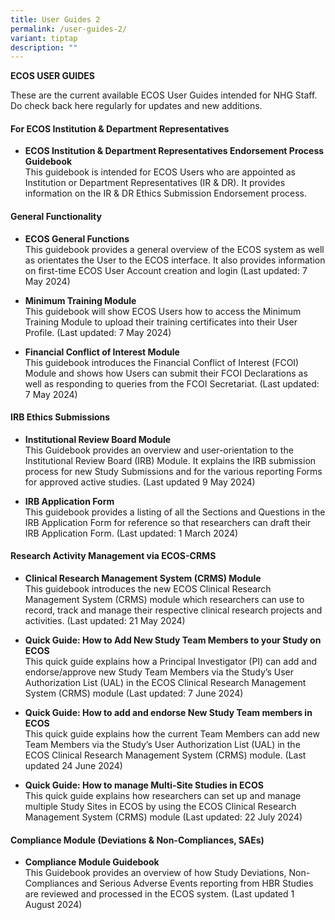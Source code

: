 ```yaml
---
title: User Guides 2
permalink: /user-guides-2/
variant: tiptap
description: ""
---
```

<p><strong>ECOS USER GUIDES</strong>
</p>
<p>These are the current available ECOS User Guides intended for NHG Staff.
Do check back here regularly for updates and new additions.</p>
<p></p>
<h4><strong>For ECOS Institution &amp; Department Representatives</strong></h4>
<p></p>
<ul data-tight="true" class="tight">
<li>
<p><strong>ECOS Institution &amp; Department Representatives Endorsement Process Guidebook</strong>
<br>This guidebook is intended for ECOS Users who are appointed as Institution
or Department Representatives (IR &amp; DR). It provides information on
the IR &amp; DR Ethics Submission Endorsement process.</p>
</li>
</ul>
<p></p>
<p></p>
<h4><strong>General Functionality</strong></h4>
<p></p>
<ul data-tight="true" class="tight">
<li>
<p><strong>ECOS General Functions</strong>
<br>This guidebook provides a general overview of the ECOS system as well
as orientates the User to the ECOS interface. It also provides information
on first-time ECOS User Account creation and login (Last updated: 7 May
2024)</p>
</li>
</ul>
<p></p>
<ul data-tight="true" class="tight">
<li>
<p><strong>Minimum Training Module</strong>
<br>This guidebook will show ECOS Users how to access the Minimum Training
Module to upload their training certificates into their User Profile. (Last
updated: 7 May 2024)</p>
</li>
</ul>
<p></p>
<ul data-tight="true" class="tight">
<li>
<p><strong>Financial Conflict of Interest Module</strong>
<br>This guidebook introduces the Financial Conflict of Interest (FCOI) Module
and shows how Users can submit their FCOI Declarations as well as responding
to queries from the FCOI Secretariat. (Last updated: 7 May 2024)</p>
</li>
</ul>
<p></p>
<h4><strong>IRB Ethics Submissions</strong></h4>
<ul data-tight="true" class="tight">
<li>
<p><strong>Institutional Review Board Module</strong>
<br>This Guidebook provides an overview and user-orientation to the Institutional
Review Board (IRB) Module. It explains the IRB submission process for new
Study Submissions and for the various reporting Forms for approved active
studies. (Last updated 9 May 2024)</p>
</li>
</ul>
<p></p>
<ul data-tight="true" class="tight">
<li>
<p><strong>IRB Application Form</strong>
<br>This guidebook provides a listing of all the Sections and Questions in
the IRB Application Form for reference so that researchers can draft their
IRB Application Form. (Last updated: 1 March 2024)</p>
</li>
</ul>
<p></p>
<h4><strong>Research Activity Management via ECOS-CRMS</strong></h4>
<ul data-tight="true" class="tight">
<li>
<p><strong>Clinical Research Management System (CRMS) Module</strong>
<br>This guidebook introduces the new ECOS Clinical Research Management System
(CRMS) module which researchers can use to record, track and manage their
respective clinical research projects and activities. (Last updated: 21
May 2024)</p>
</li>
</ul>
<p></p>
<ul data-tight="true" class="tight">
<li>
<p><strong>Quick Guide: How to Add New Study Team Members to your Study on ECOS</strong>
<br>This quick guide explains how a Principal Investigator (PI) can add and
endorse/approve new Study Team Members via the Study’s User Authorization
List (UAL) in the ECOS Clinical Research Management System (CRMS) module
(Last updated: 7 June 2024)</p>
</li>
</ul>
<p></p>
<ul data-tight="true" class="tight">
<li>
<p><strong>Quick Guide: How to add and endorse New Study Team members in ECOS</strong>
<br>This quick guide explains how the current Team Members can add new Team
Members via the Study’s User Authorization List (UAL) in the ECOS Clinical
Research Management System (CRMS) module. (Last updated 24 June 2024)</p>
</li>
</ul>
<p></p>
<ul data-tight="true" class="tight">
<li>
<p><strong>Quick Guide: How to manage Multi-Site Studies in ECOS</strong>
<br>This quick guide explains how researchers can set up and manage multiple
Study Sites in ECOS by using the ECOS Clinical Research Management System
(CRMS) module (Last updated: 22 July 2024)</p>
</li>
</ul>
<p></p>
<h4><strong>Compliance Module (Deviations &amp; Non-Compliances, SAEs)</strong></h4>
<ul data-tight="true" class="tight">
<li>
<p><strong>Compliance Module Guidebook</strong>
<br>This Guidebook provides an overview of how Study Deviations, Non-Compliances
and Serious Adverse Events reporting from HBR Studies are reviewed and
processed in the ECOS system. (Last updated 1 August 2024)</p>
</li>
</ul>
<p></p>